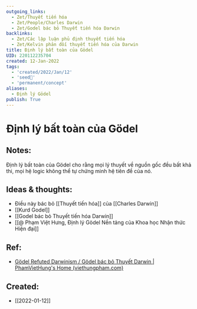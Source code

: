 ```yaml
---
outgoing_links:
  - Zet/Thuyết tiến hóa
  - Zet/People/Charles Darwin
  - Zet/Godel bác bỏ Thuyết tiến hóa Darwin
backlinks:
  - Zet/Các lập luận phủ định thuyết tiến hóa
  - Zet/Kelvin phản đối thuyết tiến hóa của Darwin
title: Định lý bất toàn của Gödel
UID: 220112235704
created: 12-Jan-2022
tags:
  - 'created/2022/Jan/12'
  - 'seed🥜'
  - 'permanent/concept'
aliases:
  - Định lý Gödel
publish: True
---
```

# Định lý bất toàn của Gödel

## Notes:
Định lý bất toàn của Gödel cho rằng mọi lý thuyết về nguồn gốc đều bất khả thi, mọi hệ logic không thể tự chứng minh hệ tiên đề của nó. 

## Ideas & thoughts:
- Điều này bác bỏ [[Thuyết tiến hóa]] của [[Charles Darwin]]
- [[Kurd Godel]]
- [[Godel bác bỏ Thuyết tiến hóa Darwin]]
- [[@ Phạm Việt Hưng, Định lý Gödel Nền tảng của Khoa học Nhận thức Hiện đại]]

## Ref:
- [Gödel Refuted Darwinism / Gödel bác bỏ Thuyết Darwin | PhamVietHung's Home (viethungpham.com)](https://viethungpham.com/2020/09/23/godel-refuted-darwinism-godel-bac-bo-thuyet-darwin/)


## Created:
- [[2022-01-12]]
